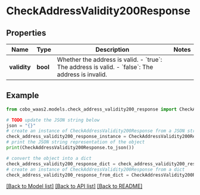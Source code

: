 # CheckAddressValidity200Response


## Properties

Name | Type | Description | Notes
------------ | ------------- | ------------- | -------------
**validity** | **bool** | Whether the address is valid. - &#x60;true&#x60;: The address is valid. - &#x60;false&#x60;: The address is invalid.  | 

## Example

```python
from cobo_waas2.models.check_address_validity200_response import CheckAddressValidity200Response

# TODO update the JSON string below
json = "{}"
# create an instance of CheckAddressValidity200Response from a JSON string
check_address_validity200_response_instance = CheckAddressValidity200Response.from_json(json)
# print the JSON string representation of the object
print(CheckAddressValidity200Response.to_json())

# convert the object into a dict
check_address_validity200_response_dict = check_address_validity200_response_instance.to_dict()
# create an instance of CheckAddressValidity200Response from a dict
check_address_validity200_response_from_dict = CheckAddressValidity200Response.from_dict(check_address_validity200_response_dict)
```
[[Back to Model list]](../README.md#documentation-for-models) [[Back to API list]](../README.md#documentation-for-api-endpoints) [[Back to README]](../README.md)


